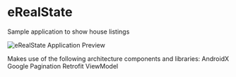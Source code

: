 # eRealState
Sample application to show house listings

![eRealState Application Preview](Demo.gif)

Makes use of the following architecture components and libraries:
AndroidX
Google Pagination
Retrofit
ViewModel

